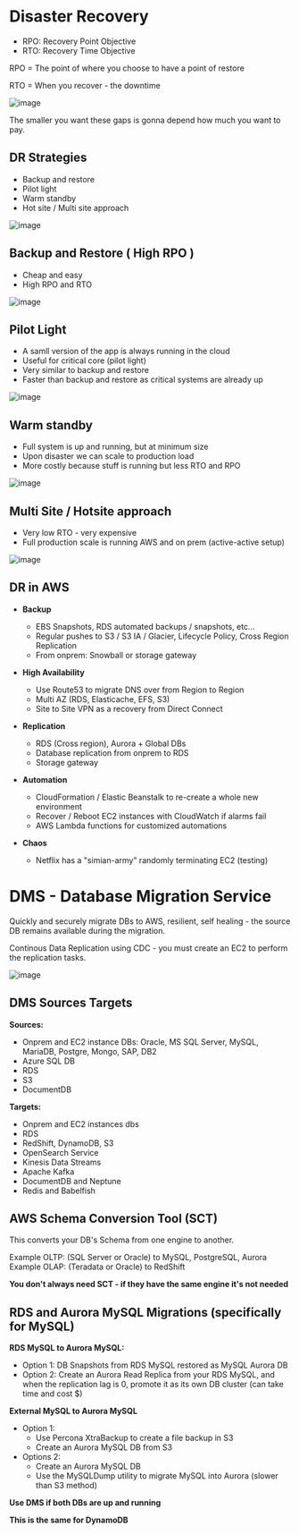 
# Disaster Recovery 

- RPO: Recovery Point Objective
- RTO: Recovery Time Objective

RPO = The point of where you choose to have a point of restore

RTO = When you recover - the downtime

![image](https://github.com/UpheldSmile/Virtual-Network/assets/49825639/d6622e9a-1d93-46ed-a035-847caec6a6fb)

The smaller you want these gaps is gonna depend how much you want to pay.


## DR Strategies

- Backup and restore
- Pilot light
- Warm standby
- Hot site / Multi site approach

![image](https://github.com/UpheldSmile/Virtual-Network/assets/49825639/f0e0a4e1-07a5-4ce9-9f47-f9cf7eea3202)


## Backup and Restore ( High RPO )

- Cheap and easy
- High RPO and RTO

![image](https://github.com/UpheldSmile/Virtual-Network/assets/49825639/9e9b72f5-a2e9-401a-aca5-167a9ae40856)

## Pilot Light

- A samll version of the app is always running in the cloud
- Useful for critical core (pilot light)
- Very similar to backup and restore
- Faster than backup and restore as critical systems are already up

![image](https://github.com/UpheldSmile/Virtual-Network/assets/49825639/47ec1e2a-ecb9-4dd9-be92-ed4f9c1ee9bb)

## Warm standby

- Full system is up and running, but at minimum size
- Upon disaster we can scale to production load
- More costly because stuff is running but less RTO and RPO

![image](https://github.com/UpheldSmile/Virtual-Network/assets/49825639/f0fe15b0-59cf-4b46-868e-1ac130cc1dac)

## Multi Site / Hotsite approach

- Very low RTO - very expensive
- Full production scale is running AWS and on prem (active-active setup)

![image](https://github.com/UpheldSmile/Virtual-Network/assets/49825639/a8f1b1e3-f99b-431e-8280-65339774a746)

## DR in AWS

- **Backup**
  - EBS Snapshots, RDS automated backups / snapshots, etc...
  - Regular pushes to S3 / S3 IA / Glacier, Lifecycle Policy, Cross Region Replication
  - From onprem: Snowball or storage gateway
 
- **High Availability**
  - Use Route53 to migrate DNS over from Region to Region
  - Multi AZ (RDS, Elasticache, EFS, S3)
  - Site to Site VPN as a recovery from Direct Connect
 
- **Replication**
  - RDS (Cross region), Aurora + Global DBs
  - Database replication from onprem to RDS
  - Storage gateway
 
- **Automation**
  - CloudFormation / Elastic Beanstalk to re-create a whole new environment
  - Recover / Reboot EC2 instances with CloudWatch if alarms fail
  - AWS Lambda functions for customized automations
 
- **Chaos**
  - Netflix has a "simian-army" randomly terminating EC2 (testing)
 
# DMS - Database Migration Service

Quickly and securely migrate DBs to AWS, resilient, self healing - the source DB remains available during the migration.

Continous Data Replication using CDC - you must create an EC2 to perform the replication tasks.

![image](https://github.com/UpheldSmile/Virtual-Network/assets/49825639/cff0b2b7-2716-47e9-8bb4-533aea78e0ee)

## DMS Sources Targets

**Sources:**
- Onprem and EC2 instance DBs: Oracle, MS SQL Server, MySQL, MariaDB, Postgre, Mongo, SAP, DB2
- Azure SQL DB
- RDS
- S3
- DocumentDB

**Targets:**
- Onprem and EC2 instances dbs
- RDS
- RedShift, DynamoDB, S3
- OpenSearch Service
- Kinesis Data Streams
- Apache Kafka
- DocumentDB and Neptune
- Redis and Babelfish

## AWS Schema Conversion Tool (SCT)

This converts your DB's Schema from one engine to another.

Example OLTP: (SQL Server or Oracle) to MySQL, PostgreSQL, Aurora
Example OLAP: (Teradata or Oracle) to RedShift

**You don't always need SCT - if they have the same engine it's not needed**


## RDS and Aurora MySQL Migrations (specifically for MySQL)

**RDS MySQL to Aurora MySQL:**
  - Option 1: DB Snapshots from RDS MySQL restored as MySQL Aurora DB
  - Option 2: Create an Aurora Read Replica from your RDS MySQL, and when the replication lag is 0, promote it as its own DB cluster (can take time and cost $)

**External MySQL to Aurora MySQL**
  - Option 1:
    - Use Percona XtraBackup to create a file backup in S3
    - Create an Aurora MySQL DB from S3
  - Options 2:
    - Create an Aurora MySQL DB
    - Use the MySQLDump utility to migrate MySQL into Aurora (slower than S3 method)
   
**Use DMS if both DBs are up and running**

**This is the same for DynamoDB**

